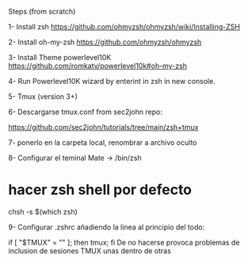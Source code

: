 Steps (from scratch)

1- Install zsh https://github.com/ohmyzsh/ohmyzsh/wiki/Installing-ZSH 

2- Install oh-my-zsh https://github.com/ohmyzsh/ohmyzsh

3- Install Theme powerlevel10K https://github.com/romkatv/powerlevel10k#oh-my-zsh

4- Run Powerlevel10K wizard by enterint in zsh in new console.

5- Tmux (version 3+)

6- Descargarse tmux.conf from sec2john repo:

https://github.com/sec2john/tutorials/tree/main/zsh+tmux

7- ponerlo en la carpeta local, renombrar a archivo oculto

8- Configurar el teminal Mate -> /bin/zsh
   # hacer zsh shell por defecto
   chsh -s $(which zsh)

9- Configurar .zshrc añadiendo la linea al principio del todo: 

if [ "$TMUX" = "" ]; then tmux; fi
De no hacerse provoca problemas de inclusion de sesiones TMUX unas dentro
de otras
